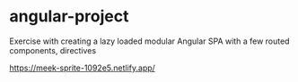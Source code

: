 # angular-project
Exercise with creating a lazy loaded modular Angular SPA with a few routed components, directives

https://meek-sprite-1092e5.netlify.app/
